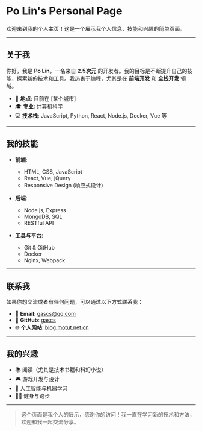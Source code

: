 # Po Lin's Personal Page

欢迎来到我的个人主页！这是一个展示我个人信息、技能和兴趣的简单页面。

---

## 关于我

你好，我是 **Po Lin**，一名来自 **2.5次元** 的开发者。我的目标是不断提升自己的技能，探索新的技术和工具。我热衷于编程，尤其是在 **前端开发** 和 **全栈开发** 领域。

- 📍 **地点**: 目前在 [某个城市]
- 🎓 **专业**: 计算机科学
- 💻 **技术栈**: JavaScript, Python, React, Node.js, Docker, Vue 等

---

## 我的技能

- **前端**:
  - HTML, CSS, JavaScript
  - React, Vue, jQuery
  - Responsive Design (响应式设计)

- **后端**:
  - Node.js, Express
  - MongoDB, SQL
  - RESTful API

- **工具与平台**:
  - Git & GitHub
  - Docker
  - Nginx, Webpack

---

## 联系我

如果你想交流或者有任何问题，可以通过以下方式联系我：

- 📧 **Email**: [gascs@qq.com](mailto:gascs@qq.com)
- 💼 **GitHub**: [gascs](https://github.com/gascs)
- 🌐 **个人网站**: [blog.motut.net.cn]((https://blog.motut.net.cn/))

---

## 我的兴趣

- 📚 阅读（尤其是技术书籍和科幻小说）
- 🎮 游戏开发与设计
- 🚀 人工智能与机器学习
- 🏃‍♂️ 健身与跑步

---

> 这个页面是我个人的展示，感谢你的访问！我一直在学习新的技术和方法，欢迎和我一起交流分享。
